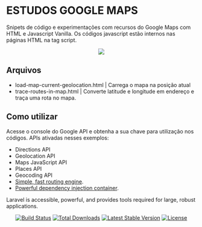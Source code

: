 # ESTUDOS GOOGLE MAPS
Snipets de código e experimentações com recursos do Google Maps com HTML e Javascript Vanilla. Os códigos javascript estão internos nas páginas HTML na tag script.

<p align="center"><img src="https://www.google.com.br/images/branding/googlelogo/2x/googlelogo_color_160x56dp.png"></p>

## Arquivos

- load-map-current-geolocation.html | Carrega o mapa na posição atual
- trace-routes-in-map.html | Converte latitude e longitude em endereço e traça uma rota no mapa.

## Como utilizar

Acesse o console do Google API e obtenha a sua chave para utilização nos códigos.
APIs ativadas nesses exemplos:

- Directions API
- Geolocation API
- Maps JavaScript API
- Places API
- Geocoding API
- [Simple, fast routing engine](https://laravel.com/docs/routing).
- [Powerful dependency injection container](https://laravel.com/docs/container).

Laravel is accessible, powerful, and provides tools required for large, robust applications.

<p align="center">
<a href="https://travis-ci.org/laravel/framework"><img src="https://travis-ci.org/laravel/framework.svg" alt="Build Status"></a>
<a href="https://packagist.org/packages/laravel/framework"><img src="https://img.shields.io/packagist/dt/laravel/framework" alt="Total Downloads"></a>
<a href="https://packagist.org/packages/laravel/framework"><img src="https://img.shields.io/packagist/v/laravel/framework" alt="Latest Stable Version"></a>
<a href="https://packagist.org/packages/laravel/framework"><img src="https://img.shields.io/packagist/l/laravel/framework" alt="License"></a>
</p>